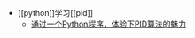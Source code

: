 - [[python]]学习[[pid]]
	- [通过一个Python程序，体验下PID算法的魅力](https://mp.weixin.qq.com/s?__biz=MzAxMTc1Nzk2Mw==&mid=2652557090&idx=1&sn=fc315922b58f9bd43e1c419350cdc5f9&chksm=80525fc6b725d6d03f187991b536268ee6756c912a9e59444fa425d539e6a2ab69043f71f3be&mpshare=1&scene=1&srcid=07173vkRvo0C4acQV42BmjT5&sharer_shareinfo=ef22d8a24b036c2867a0d9d1f0e95f73&sharer_shareinfo_first=ef22d8a24b036c2867a0d9d1f0e95f73)